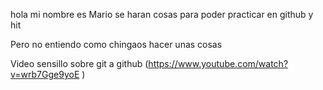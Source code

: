 hola mi nombre es Mario 
se haran cosas para poder practicar en github y hit 

Pero no entiendo como chingaos hacer unas cosas 

Video sensillo sobre git a github (https://www.youtube.com/watch?v=wrb7Gge9yoE )